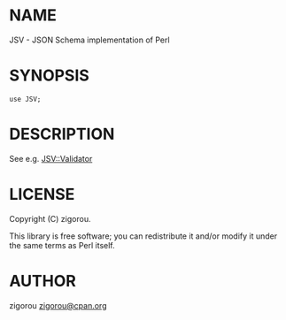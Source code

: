 # NAME

JSV - JSON Schema implementation of Perl

# SYNOPSIS

    use JSV;

# DESCRIPTION

See e.g. [JSV::Validator](https://metacpan.org/pod/JSV::Validator)

# LICENSE

Copyright (C) zigorou.

This library is free software; you can redistribute it and/or modify
it under the same terms as Perl itself.

# AUTHOR

zigorou <zigorou@cpan.org>
